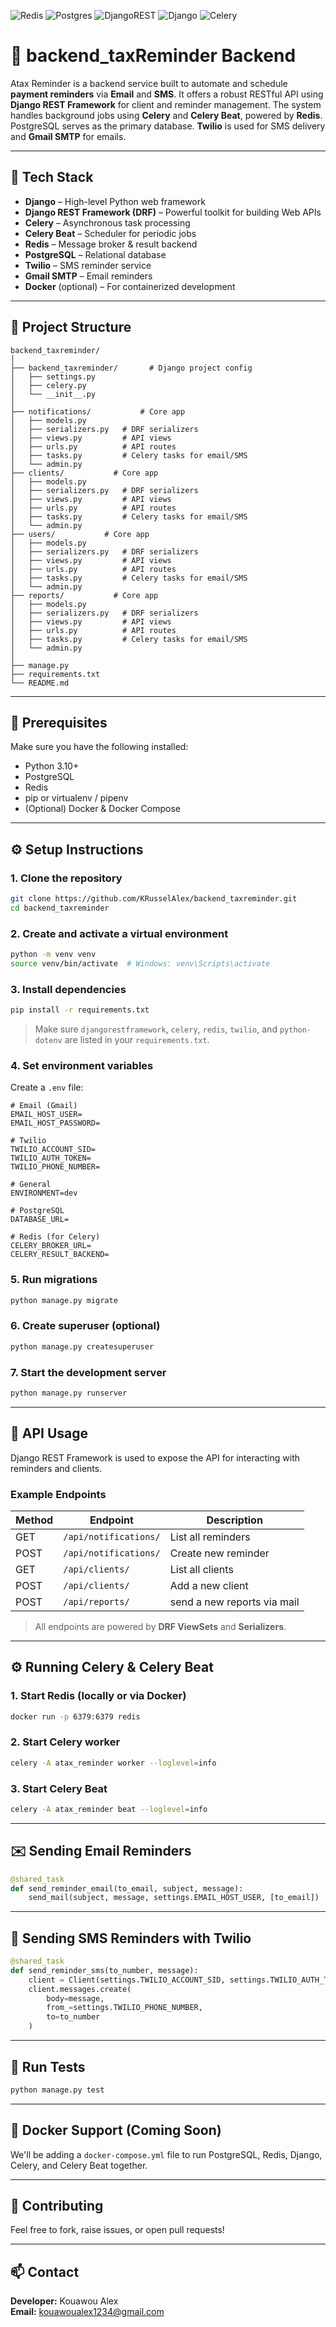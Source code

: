 ![Redis](https://img.shields.io/badge/redis-%23DD0031.svg?style=for-the-badge&logo=redis&logoColor=white)
![Postgres](https://img.shields.io/badge/postgres-%23316192.svg?style=for-the-badge&logo=postgresql&logoColor=white)
![DjangoREST](https://img.shields.io/badge/DJANGO-REST-ff1709?style=for-the-badge&logo=django&logoColor=white&color=ff1709&labelColor=gray)
![Django](https://img.shields.io/badge/django-%23092E20.svg?style=for-the-badge&logo=django&logoColor=white)
![Celery](https://img.shields.io/badge/celery-%23a9cc54.svg?style=for-the-badge&logo=celery&logoColor=ddf4a4)


# 📧 backend_taxReminder Backend

Atax Reminder is a backend service built to automate and schedule **payment reminders** via **Email** and **SMS**. It offers a robust RESTful API using **Django REST Framework** for client and reminder management. The system handles background jobs using **Celery** and **Celery Beat**, powered by **Redis**. PostgreSQL serves as the primary database. **Twilio** is used for SMS delivery and **Gmail SMTP** for emails.

---

## 🚀 Tech Stack

- **Django** – High-level Python web framework
- **Django REST Framework (DRF)** – Powerful toolkit for building Web APIs
- **Celery** – Asynchronous task processing
- **Celery Beat** – Scheduler for periodic jobs
- **Redis** – Message broker & result backend
- **PostgreSQL** – Relational database
- **Twilio** – SMS reminder service
- **Gmail SMTP** – Email reminders
- **Docker** (optional) – For containerized development

---

## 📁 Project Structure

```
backend_taxreminder/
│
├── backend_taxreminder/       # Django project config
│   ├── settings.py
│   ├── celery.py
│   └── __init__.py
│
├── notifications/           # Core app
│   ├── models.py
│   ├── serializers.py   # DRF serializers
│   ├── views.py         # API views
│   ├── urls.py          # API routes
│   ├── tasks.py         # Celery tasks for email/SMS
│   └── admin.py
├── clients/           # Core app
│   ├── models.py
│   ├── serializers.py   # DRF serializers
│   ├── views.py         # API views
│   ├── urls.py          # API routes
│   ├── tasks.py         # Celery tasks for email/SMS
│   └── admin.py
├── users/           # Core app
│   ├── models.py
│   ├── serializers.py   # DRF serializers
│   ├── views.py         # API views
│   ├── urls.py          # API routes
│   ├── tasks.py         # Celery tasks for email/SMS
│   └── admin.py
├── reports/           # Core app
│   ├── models.py
│   ├── serializers.py   # DRF serializers
│   ├── views.py         # API views
│   ├── urls.py          # API routes
│   ├── tasks.py         # Celery tasks for email/SMS
│   └── admin.py
│
├── manage.py
├── requirements.txt
└── README.md
```

---

## 🧰 Prerequisites

Make sure you have the following installed:

- Python 3.10+
- PostgreSQL
- Redis
- pip or virtualenv / pipenv
- (Optional) Docker & Docker Compose

---

## ⚙️ Setup Instructions

### 1. Clone the repository

```bash
git clone https://github.com/KRusselAlex/backend_taxreminder.git
cd backend_taxreminder
```

### 2. Create and activate a virtual environment

```bash
python -m venv venv
source venv/bin/activate  # Windows: venv\Scripts\activate
```

### 3. Install dependencies

```bash
pip install -r requirements.txt
```

> Make sure `djangorestframework`, `celery`, `redis`, `twilio`, and `python-dotenv` are listed in your `requirements.txt`.

### 4. Set environment variables

Create a `.env` file:

```env
# Email (Gmail)
EMAIL_HOST_USER=
EMAIL_HOST_PASSWORD=

# Twilio
TWILIO_ACCOUNT_SID=
TWILIO_AUTH_TOKEN=
TWILIO_PHONE_NUMBER=

# General
ENVIRONMENT=dev

# PostgreSQL
DATABASE_URL=

# Redis (for Celery)
CELERY_BROKER_URL=
CELERY_RESULT_BACKEND=
```

### 5. Run migrations

```bash
python manage.py migrate
```

### 6. Create superuser (optional)

```bash
python manage.py createsuperuser
```

### 7. Start the development server

```bash
python manage.py runserver
```

---

## 🧪 API Usage

Django REST Framework is used to expose the API for interacting with reminders and clients.

### Example Endpoints

| Method | Endpoint              | Description                |
|--------|-----------------------|----------------------------|
| GET    | `/api/notifications/` | List all reminders         |
| POST   | `/api/notifications/` | Create new reminder        |
| GET    | `/api/clients/`       | List all clients           |
| POST   | `/api/clients/`       | Add a new client           |
| POST   | `/api/reports/`       | send a new reports via mail|



> All endpoints are powered by **DRF ViewSets** and **Serializers**.

---

## ⚙️ Running Celery & Celery Beat

### 1. Start Redis (locally or via Docker)

```bash
docker run -p 6379:6379 redis
```

### 2. Start Celery worker

```bash
celery -A atax_reminder worker --loglevel=info
```

### 3. Start Celery Beat

```bash
celery -A atax_reminder beat --loglevel=info
```

---

## ✉️ Sending Email Reminders

```python
@shared_task
def send_reminder_email(to_email, subject, message):
    send_mail(subject, message, settings.EMAIL_HOST_USER, [to_email])
```

---

## 📲 Sending SMS Reminders with Twilio

```python
@shared_task
def send_reminder_sms(to_number, message):
    client = Client(settings.TWILIO_ACCOUNT_SID, settings.TWILIO_AUTH_TOKEN)
    client.messages.create(
        body=message,
        from_=settings.TWILIO_PHONE_NUMBER,
        to=to_number
    )
```

---

## 🧪 Run Tests

```bash
python manage.py test
```

---

## 🐳 Docker Support (Coming Soon)

We'll be adding a `docker-compose.yml` file to run PostgreSQL, Redis, Django, Celery, and Celery Beat together.

---

## 🤝 Contributing

Feel free to fork, raise issues, or open pull requests!

---

## 📫 Contact

**Developer:** Kouawou Alex  
**Email:** kouawoualex1234@gmail.com  


